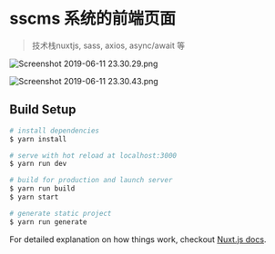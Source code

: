 # sscms 系统的前端页面

> 技术栈nuxtjs, sass, axios, async/await 等

![Screenshot 2019-06-11 23.30.29.png](https://i.loli.net/2019/06/11/5cffca08dfa5a23615.png)

![Screenshot 2019-06-11 23.30.43.png](https://i.loli.net/2019/06/11/5cffca1d4705450047.png)

## Build Setup

``` bash
# install dependencies
$ yarn install

# serve with hot reload at localhost:3000
$ yarn run dev

# build for production and launch server
$ yarn run build
$ yarn start

# generate static project
$ yarn run generate
```

For detailed explanation on how things work, checkout [Nuxt.js docs](https://nuxtjs.org).
